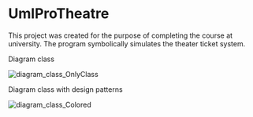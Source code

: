 # UmlProTheatre
This project was created for the purpose of completing the course at university. The program symbolically simulates the theater ticket system.

Diagram class

![diagram_class_OnlyClass](https://user-images.githubusercontent.com/44551565/132956067-3df8301d-00fe-4a34-825e-e1b54a6e036d.png)

Diagram class with design patterns

![diagram_class_Colored](https://user-images.githubusercontent.com/44551565/132956191-5b0a2ec9-701d-49a7-9260-f562fd87dec5.png)
